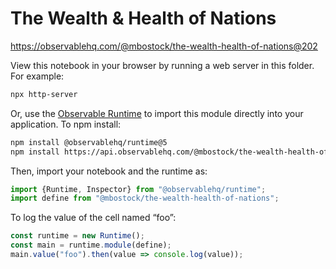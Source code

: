 # The Wealth & Health of Nations

https://observablehq.com/@mbostock/the-wealth-health-of-nations@202

View this notebook in your browser by running a web server in this folder. For
example:

~~~sh
npx http-server
~~~

Or, use the [Observable Runtime](https://github.com/observablehq/runtime) to
import this module directly into your application. To npm install:

~~~sh
npm install @observablehq/runtime@5
npm install https://api.observablehq.com/@mbostock/the-wealth-health-of-nations@202.tgz?v=3
~~~

Then, import your notebook and the runtime as:

~~~js
import {Runtime, Inspector} from "@observablehq/runtime";
import define from "@mbostock/the-wealth-health-of-nations";
~~~

To log the value of the cell named “foo”:

~~~js
const runtime = new Runtime();
const main = runtime.module(define);
main.value("foo").then(value => console.log(value));
~~~
